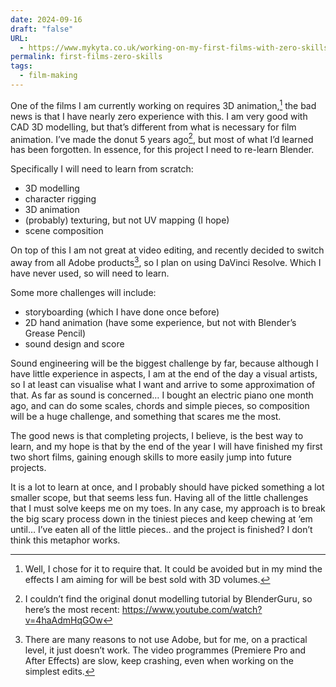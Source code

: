 ```yaml
---
date: 2024-09-16
draft: "false"
URL:
  - https://www.mykyta.co.uk/working-on-my-first-films-with-zero-skills
permalink: first-films-zero-skills
tags:
  - film-making
---
```

One of the films I am currently working on requires 3D animation,[^1] the bad news is that I have nearly zero experience with this. I am very good with CAD 3D modelling, but that’s different from what is necessary for film animation. I’ve made the donut 5 years ago[^2], but most of what I’d learned has been forgotten. In essence, for this project I need to re-learn Blender.

Specifically I will need to learn from scratch:
- 3D modelling
- character rigging
- 3D animation
- (probably) texturing, but not UV mapping (I hope)
- scene composition

On top of this I am not great at video editing, and recently decided to switch away from all Adobe products[^3], so I plan on using DaVinci Resolve. Which I have never used, so will need to learn.

Some more challenges will include:
- storyboarding (which I have done once before)
- 2D hand animation (have some experience, but not with Blender’s Grease Pencil)
- sound design and score

Sound engineering will be the biggest challenge by far, because although I have little experience in aspects, I am at the end of the day a visual artists, so I at least can visualise what I want and arrive to some approximation of that. As far as sound is concerned… I bought an electric piano one month ago, and can do some scales, chords and simple pieces, so composition will be a huge challenge, and something that scares me the most.

The good news is that completing projects, I believe, is the best way to learn, and my hope is that by the end of the year I will have finished my first two short films, gaining enough skills to more easily jump into future projects.

It is a lot to learn at once, and I probably should have picked something a lot smaller scope, but that seems less fun. Having all of the little challenges that I must solve keeps me on my toes. In any case, my approach is to break the big scary process down in the tiniest pieces and keep chewing at ‘em until… I’ve eaten all of the little pieces.. and the project is finished? I don’t think this metaphor works.

[^1]: Well, I chose for it to require that. It could be avoided but in my mind the effects I am aiming for will be best sold with 3D volumes.
[^2]: I couldn’t find the original donut modelling tutorial by BlenderGuru, so here’s the most recent: https://www.youtube.com/watch?v=4haAdmHqGOw
[^3]: There are many reasons to not use Adobe, but for me, on a practical level, it just doesn’t work. The video programmes (Premiere Pro and After Effects) are slow, keep crashing, even when working on the simplest edits.